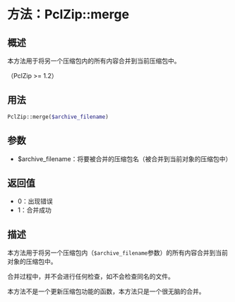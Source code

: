 
# 方法：PclZip::merge

## 概述
本方法用于将另一个压缩包内的所有内容合并到当前压缩包中。

（PclZip >= 1.2）


## 用法
```php
PclZip::merge($archive_filename)
```



## 参数
- $archive_filename：将要被合并的压缩包名（被合并到当前对象的压缩包中）



## 返回值
- 0：出现错误
- 1：合并成功



## 描述
本方法用于将另一个压缩包内（`$archive_filename`参数）的所有内容合并到当前对象的压缩包中。

合并过程中，并不会进行任何检查，如不会检查同名的文件。

本方法不是一个更新压缩包功能的函数，本方法只是一个很无脑的合并。



